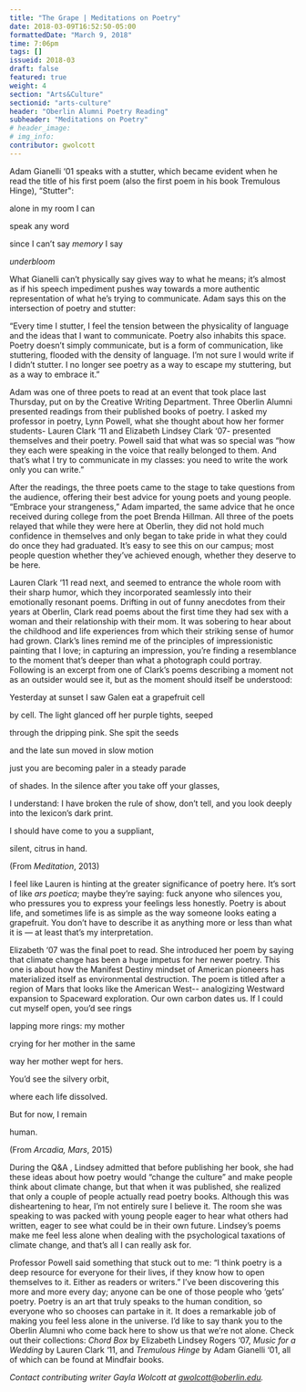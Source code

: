 ```yaml
---
title: "The Grape | Meditations on Poetry"
date: 2018-03-09T16:52:50-05:00
formattedDate: "March 9, 2018"
time: 7:06pm
tags: []
issueid: 2018-03
draft: false
featured: true
weight: 4 
section: "Arts&Culture"
sectionid: "arts-culture"
header: "Oberlin Alumni Poetry Reading"
subheader: "Meditations on Poetry"
# header_image: 
# img_info: 
contributor: gwolcott
---
```


Adam Gianelli ‘01 speaks with a stutter, which became evident when he read the title of his first poem (also the first poem in his book Tremulous Hinge), “Stutter":


alone in my room I can

speak any word

since I can’t say *memory* I say

*underbloom*

What Gianelli can’t physically say gives way to what he means; it’s almost as if his speech impediment pushes way towards a more authentic representation of what he’s trying to communicate. Adam says this on the intersection of poetry and stutter:

“Every time I stutter, I feel the tension between the physicality of language and the ideas that I want to communicate. Poetry also inhabits this space. Poetry doesn’t simply communicate, but is a form of communication, like stuttering, flooded with the density of language. I’m not sure I would write if I didn’t stutter. I no longer see poetry as a way to escape my stuttering, but as a way to embrace it.”

Adam was one of three poets to read at an event that took place last Thursday, put on by the Creative Writing Department. Three Oberlin Alumni presented readings from their published books of poetry. I asked my professor in poetry, Lynn Powell, what she thought about how her former students- Lauren Clark ‘11 and Elizabeth Lindsey Clark ‘07- presented themselves and their poetry. Powell said that what was so special was “how they each were speaking in the voice that really belonged to them. And that’s what I try to communicate in my classes: you need to write the work only you can write.”

After the readings, the three poets came to the stage to take questions from the audience, offering
their best advice for young poets and young people. “Embrace your strangeness,” Adam
imparted, the same advice that he once received during college from the poet Brenda Hillman.
All three of the poets relayed that while they were here at Oberlin, they did not hold much
confidence in themselves and only began to take pride in what they could do once they had
graduated. It’s easy to see this on our campus; most people question whether they’ve achieved
enough, whether they deserve to be here.

Lauren Clark ‘11 read next, and seemed to entrance the whole room with their sharp humor, which they incorporated seamlessly into their emotionally resonant poems. Drifting in out of funny anecdotes from their years at Oberlin, Clark read poems about the first time they had sex with a woman and their relationship with their mom. It was sobering to hear about the childhood and life experiences from which their striking sense of humor had grown. Clark’s lines remind me of the principles of impressionistic painting that I love; in capturing an impression, you’re finding a resemblance to the moment that’s deeper than what a photograph could portray. Following is an excerpt from one of Clark’s poems describing a moment not as an outsider would see it, but as the moment should itself be understood:


Yesterday at sunset I saw Galen eat a grapefruit cell

by cell. The light glanced off her purple tights, seeped

through the dripping pink. She spit the seeds

and the late sun moved in slow motion

just you are becoming paler in a steady parade

of shades. In the silence after you take off your glasses,

I understand: I have broken the rule of show, don’t tell,
and you look deeply into the lexicon’s dark print.

I should have come to you a suppliant,

silent, citrus in hand.

(From *Meditation*, 2013)

I feel like Lauren is hinting at the greater significance of poetry here. It’s sort of like *ars
poetica*; maybe they’re saying: fuck anyone who silences you, who pressures you to express your
feelings less honestly. Poetry is about life, and sometimes life is as simple as the way someone
looks eating a grapefruit. You don’t have to describe it as anything more or less than what it is
— at least that’s my interpretation.

Elizabeth ‘07 was the final poet to read. She introduced her poem by saying that climate change has been a huge impetus for her newer poetry. This one is about how the Manifest Destiny mindset of American pioneers has materialized itself as environmental destruction. The poem is titled after a region of Mars that looks like the American West-- analogizing Westward expansion to Spaceward exploration. Our own carbon dates us. If I could cut myself open, you’d see rings

lapping more rings: my mother

crying for her mother in the same

way her mother wept for hers.

You’d see the silvery orbit,

where each life dissolved.

But for now, I remain

human.

(From *Arcadia, Mars*, 2015)

During the Q&amp;A , Lindsey admitted that before publishing her book, she had these ideas about how poetry would “change the culture” and make people think about climate change, but that when it was published, she realized that only a couple of people actually read poetry books. Although this was disheartening to hear, I’m not entirely sure I believe it. The room she was speaking to was packed with young people eager to hear what others had written, eager to see what could be in their own future. Lindsey’s poems make me feel less alone when dealing with the psychological taxations of climate change, and that’s all I can really ask for.

Professor Powell said something that stuck out to me: “I think poetry is a deep resource for everyone for their lives, if they know how to open themselves to it. Either as readers or writers.” I’ve been discovering this more and more every day; anyone can be one of those people who ‘gets’ poetry. Poetry is an art that truly speaks to the human condition, so everyone who so chooses can partake in it. It does a remarkable job of making you feel less alone in the universe. I’d like to say thank you to the Oberlin Alumni who come back here to show us that we’re not alone. Check out their collections: *Chord Box* by Elizabeth Lindsey Rogers ‘07, *Music for a Wedding* by Lauren Clark ‘11, and *Tremulous Hinge* by Adam Gianelli ‘01, all of which can be found at Mindfair books.

*Contact contributing writer Gayla Wolcott at gwolcott@oberlin.edu.*
